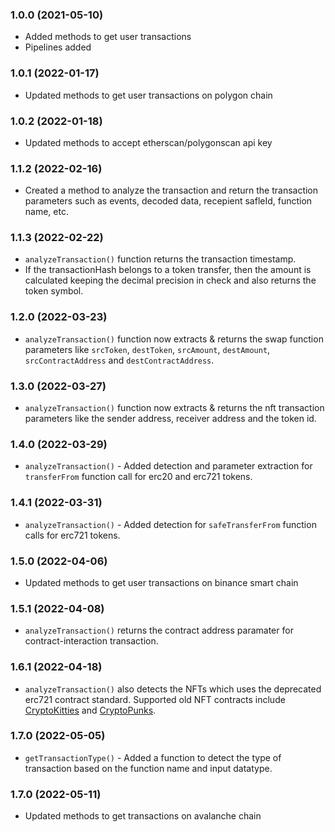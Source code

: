 ### 1.0.0 (2021-05-10)

* Added methods to get user transactions
* Pipelines added

### 1.0.1 (2022-01-17)

* Updated methods to get user transactions on polygon chain

### 1.0.2 (2022-01-18)

* Updated methods to accept etherscan/polygonscan api key

### 1.1.2 (2022-02-16)

* Created a method to analyze the transaction and return the transaction parameters such as events, decoded data, recepient safleId, function name, etc.

### 1.1.3 (2022-02-22)

* `analyzeTransaction()` function returns the transaction timestamp.
* If the transactionHash belongs to a token transfer, then the amount is calculated keeping the decimal precision in check and also returns the token symbol.

### 1.2.0 (2022-03-23)

* `analyzeTransaction()` function now extracts & returns the swap function parameters like `srcToken`, `destToken`, `srcAmount`, `destAmount`, `srcContractAddress` and `destContractAddress`.

### 1.3.0 (2022-03-27)

* `analyzeTransaction()` function now extracts & returns the nft transaction parameters like the sender address, receiver address and the token id.

### 1.4.0 (2022-03-29)

* `analyzeTransaction()` - Added detection and parameter extraction for `transferFrom` function call for erc20 and erc721 tokens.

### 1.4.1 (2022-03-31)

* `analyzeTransaction()` - Added detection for `safeTransferFrom` function calls for erc721 tokens.

### 1.5.0 (2022-04-06)

* Updated methods to get user transactions on binance smart chain

### 1.5.1 (2022-04-08)

* `analyzeTransaction()` returns the contract address paramater for contract-interaction transaction.

### 1.6.1 (2022-04-18)

* `analyzeTransaction()` also detects the NFTs which uses the deprecated erc721 contract standard. Supported old NFT contracts include [CryptoKitties](https://etherscan.io/address/0x06012c8cf97BEaD5deAe237070F9587f8E7A266d) and [CryptoPunks](https://etherscan.io/address/0xb47e3cd837dDF8e4c57F05d70Ab865de6e193BBB).

### 1.7.0 (2022-05-05)

* `getTransactionType()` - Added a function to detect the type of transaction based on the function name and input datatype.

### 1.7.0 (2022-05-11)

* Updated methods to get transactions on avalanche chain
